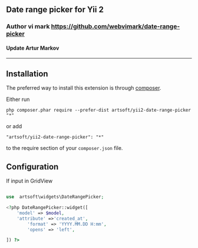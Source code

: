 ## Date range picker for Yii 2 

### Author vi mark https://github.com/webvimark/date-range-picker
#### Update Artur Markov

------------
Installation
------------

The preferred way to install this extension is through [composer](http://getcomposer.org/download/).

Either run

```
php composer.phar require --prefer-dist artsoft/yii2-date-range-picker "*"
```

or add

```
"artsoft/yii2-date-range-picker": "*"
```

to the require section of your `composer.json` file.

Configuration
-------------

If input in GridView

```php

use  artsoft\widgets\DateRangePicker;

<?php DateRangePicker::widget([
	'model' => $model,
	'attribute' =>'created_at',
        'format' => 'YYYY.MM.DD H:mm',
        'opens' => 'left',

]) ?>

```